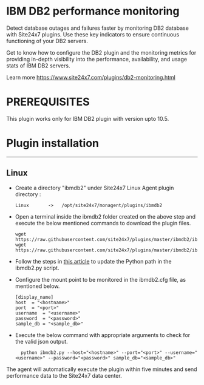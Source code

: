 # IBM DB2 performance monitoring

Detect database outages and failures faster by monitoring DB2 database with Site24x7 plugins. Use these key indicators to ensure continuous functioning of your DB2 servers.

Get to know how to configure the DB2 plugin and the monitoring metrics for providing in-depth visibility into the performance, availability, and usage stats of IBM DB2 servers.

Learn more https://www.site24x7.com/plugins/db2-monitoring.html

# PREREQUISITES

This plugin works only for IBM DB2 plugin with version upto 10.5.

# Plugin installation
---
## Linux 

- Create a directory "ibmdb2" under Site24x7 Linux Agent plugin directory : 

      Linux       ->   /opt/site24x7/monagent/plugins/ibmdb2

- Open a terminal inside the ibmdb2 folder created on the above step and execute the below mentioned commands to download the plugin files.

	  wget https://raw.githubusercontent.com/site24x7/plugins/master/ibmdb2/ibmdb2.py
	  wget https://raw.githubusercontent.com/site24x7/plugins/master/ibmdb2/ibmdb2.cfg

- Follow the steps in [this article](https://support.site24x7.com/portal/en/kb/articles/updating-python-path-in-a-plugin-script-for-linux-servers) to update the Python path in the ibmdb2.py script.
	
- Configure the mount point to be monitored in the ibmdb2.cfg file, as mentioned below.

	  [display_name]
	  host 	= "<hostname>"
	  port 	= "<port>"
	  username	= "<username>"
	  password 	= "<password>"
	  sample_db	= "<sample_db>"
	
- Execute the below command with appropriate arguments to check for the valid json output.  

		python ibmdb2.py --host="<hostname>" --port="<port>" --username="<username>" --password="<password>" sample_db="<sample_db>"


The agent will automatically execute the plugin within five minutes and send performance data to the Site24x7 data center.

